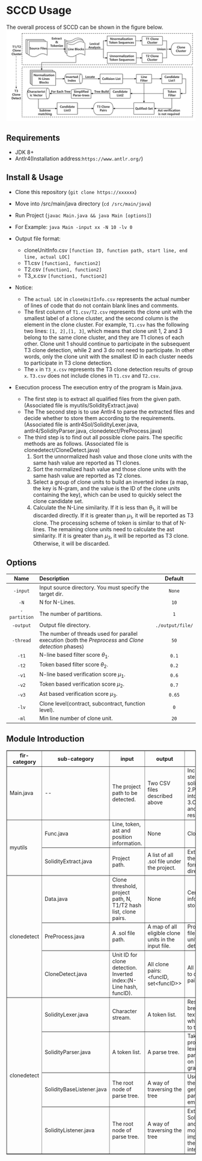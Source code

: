 # SCCD Usage
The overall process of SCCD can be shown in the figure below. 
![Overview of SCCD](SCCD.jpg "Overview of SCCD")
## Requirements
- JDK 8+
- Antlr4(Installation address:`https://www.antlr.org/`)

## Install & Usage
- Clone this repository (`git clone https://xxxxxx`)
- Move into /src/main/java directory (`cd /src/main/java`) 
- Run Project (`javac Main.java && java Main [options]`)
- For Example: `java Main -input xx -N 10 -lv 0`

- Output file format: 
    - cloneUnitInfo.csv
	`[function ID, function path, start line, end line, actual LOC]`
    - T1.csv
	`[function1, function2]`
    - T2.csv
	`[function1, function2]`
    - T3_x.csv
	`[function1, function2]`
- Notice:
    - The `actual LOC` in `cloneUnitInfo.csv` represents the actual number of lines of code that do not contain blank lines and comments.
    - The first column of `T1.csv/T2.csv` represents the clone unit with the smallest label of a clone cluster, and the second column is the element in the clone cluster. For example, `T1.csv` has the following two lines: `[1, 2],[1, 3]`, which means that clone unit 1, 2 and 3 belong to the same clone cluster, and they are T1 clones of each other. Clone unit 1 should continue to participate in the subsequent T3 clone detection, while 2 and 3 do not need to participate. In other words, only the clone unit with the smallest ID in each cluster needs to participate in T3 clone detection.
    - The `x` in `T3_x.csv` represents the T3 clone detection results of group `x`. `T3.csv` does not include clones in `T1.csv` and `T2.csv`.

 - Execution process
  The execution entry of the program is Main.java. 
    - The first step is to extract all qualified files from the given path. (Associated file is myutils/SolidityExtract.java) 
    - The  The second step is to use Antlr4 to parse the extracted files and decide whether to store them according to the requirements. (Associated file is antlr4Sol/SolidityLexer.java, antlr4/SolidityParser.java, clonedetect/PreProcess.java)
    - The third step is to find out all possible clone pairs. The specific methods are as follows. (Associated file is clonedetect/CloneDetect.java) 
	    1. Sort the unnormalized hash value and those clone units with the same hash value are reported as T1 clones.
	    2. Sort the normalized hash value and those clone units with the same hash value are reported as T2 clones. 
	    3. Select a group of clone units to build an inverted index (a map, the key is N-gram, and the value is the ID of the clone units containing the key), which can be used to quickly select the clone candidate set. 
	    4. Calculate the N-Line similarity. If it is less than $\theta_1$, it will be discarded directly. If it is greater than $\mu_1$, it will be reported as T3 clone. The processing scheme of token is similar to that of N-lines. The remaining clone units need to calculate the ast similarity. If it is greater than $\mu_3$, it will be reported as T3 clone. Otherwise, it will be discarded.

## Options
|Name|Description|Default|
|:--:|:--|:--:|
|`-input`|Input source directory. You must specify the target dir.|`None`|
|`-N`|N for N-Lines.|`10`|
|`-partition`|The number of partitions.|`1`|
|`-output`|Output file directory.|`./output/file/`|
|`-thread`|The number of threads used for parallel execution (both the *Preprocess* and *Clone detection* phases)|`50`|
|`-t1`|N-line based filter score $\theta_1$.|`0.1`|
|`-t2`|Token based filter score $\theta_2$.|`0.2`|
|`-v1`|N-line based verification score $\mu_1$.|`0.6`|
|`-v2`|Token based verification score $\mu_2$.|`0.7`|
|`-v3`|Ast based verification score $\mu_3$.|`0.65`|
|`-lv`|Clone  level(contract, subcontract, function level).|`0`|
|`-ml`|Min line number of clone unit.|`20`|

## Module Introduction
<table border="1">
    <tr>
        <th align="center">fir-category</th>  
        <th align="center">sub-category</th> 
        <th align="center">input</th>  
        <th align="center">output</th>  
        <th align="center">function</th>  
    </tr>
    <tr>
        <td rowspan="1">Main.java</td>
        <td>--</td>
        <td>The project path to be detected.</td>
        <td>Two CSV files described above</td>
        <td>Include three steps:1.Load solidity file's path. 2.Processing files into clone units. 3.Clone detection and output the result.</td>
    </tr>
    <tr>
        <td rowspan="2">myutils</td>
        <td>Func.java</td>
        <td>Line, token, ast and position information.</td>
        <td>None</td>
        <td>Clone Unit.</td>
    </tr>
    <tr>
        <td>SolidityExtract.java</td>
        <td>Project path.</td>
        <td>A list of all .sol file under the project.</td>
        <td>Extract all files in the specified format under a directory.</td>
    </tr>
    <tr>
        <td rowspan="3">clonedetect</td>
        <td>Data.java</td>
        <td>Clone threshold, project path, N, T1/T2 hash list, clone pairs.</td>
        <td>None</td>
        <td>Central unit for information storage.</td>
    </tr>
    <tr>
        <td>PreProcess.java</td>
        <td>A .sol file path.</td>
        <td>A map of all eligible clone units in the input file.</td>
        <td>Processing source files into basic units for clone detection.</td>
    </tr><tr>
        <td>CloneDetect.java</td>
        <td>Unit ID for clone detection. Inverted index:(N-Line hash, funcID).</td>
        <td>All clone pairs:&lt;funcID, set&lt;funcID&gt;&gt;</td>
        <td>All methods uesd to detect clone pairs.</td>
    </tr>
    <tr>
        <td rowspan="4">clonedetect</td>
        <td>SolidityLexer.java</td>
        <td>Character stream.</td>
        <td>A token list.</td>
        <td>Responsible for breaking the input text into tokens, which are then fed to the parser.</td>
    </tr>
    <tr>
        <td>SolidityParser.java</td>
        <td>A token list.</td>
        <td>A parse tree.</td>
        <td>Takes the tokens produced by the lexer and builds a parse tree based on the rules in the grammar.</td>
    </tr>
    <tr>
        <td>SolidityBaseListener.java</td>
        <td>The root node of parse tree.</td>
        <td>A way of traversing the tree</td>
        <td>Used to traverse the parse tree generated by the parser, but provide empty method.</td>
    </tr>
    <tr>
        <td>SolidityListener.java</td>
        <td>The root node of parse tree.</td>
        <td>A way of traversing the tree</td>
        <td>Extend the SolidityBaseListene and provides a more specific implementation of the listener interface.</td>
    </tr>
</table>